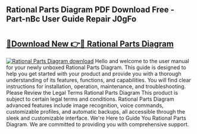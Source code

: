 ## Rational Parts Diagram PDF Download Free - Part-nBc User Guide Repair J0gFo

# <h2><a href="http://dfnur5.blite.top/?on=Rational+Parts+Diagram">🔗Download New 👉🔴 Rational Parts Diagram</a></h2>

[![Rational Parts Diagram download](https://i.imgur.com/lujVjoI.png)](http://dfnur5.blite.top/?on=Rational+Parts+Diagram)
Hello and welcome to the user manual for your newly unboxed Rational Parts Diagram. This guide is designed to help you get started with your product and provide you with a thorough understanding of its features, functions, and capabilities. You will find clear instructions for installation, operation, maintenance, and troubleshooting. Please Review the Legal Terms Rational Parts Diagram This product is subject to certain legal terms and conditions. Rational Parts Diagram advanced features include image recognition, voice commands, customizable profiles, and automatic backups, all accessible through the sleek and customizable interface. We're Here to Guide You Rational Parts Diagram. We are committed to providing you with comprehensive support.
